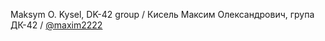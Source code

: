 Maksym O. Kysel, DK-42 group / Кисель Максим Олександрович, група ДК-42 / [@maxim2222](https://github.com/maxim2222)